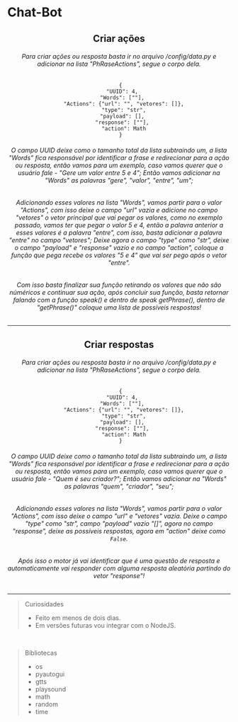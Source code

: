 # Chat-Bot 






<center>
  
  ## Criar ações
  
  ###### Para criar ações ou resposta basta ir no arquivo /config/data.py e adicionar na lista "PhRaseActions", segue o corpo dela.

 ```
  {
    "UUID": 4, 
    "Words": [""], 
    "Actions": {"url": "", "vetores": []},
    "type": "str",
    "payload": [], 
    "response": [""], 
    "action": Math
  }
 ```

 ###### O campo UUID deixe como o tamanho total da lista subtraindo um, a lista "Words" fica responsável por identificar a frase e redirecionar para a ação ou resposta, então vamos para um exemplo, caso vamos querer que o usuário fale - "Gere um valor entre 5 e 4"; Então vamos adicionar na "Words" as palavras "gere", "valor", "entre", "um";

 ###### Adicionando esses valores na lista "Words", vamos partir para o valor "Actions", com isso deixe o campo "url" vazia e adicione no campo "vetores" o vetor principal que vai pegar os valores, como no exemplo passado, vamos ter que pegar o valor 5 e 4, então a palavra anterior a esses valores é a palavra "entre", com isso, basta adicionar a palavra "entre" no campo "vetores"; Deixe agora o campo "type" como "str", deixe o campo "payload" e "response" vazio e no campo "action", coloque a função que pega recebe os valores "5 e 4" que vai ser pego após o vetor "entre".

 ###### Com isso basta finalizar sua função retirando os valores que não são núméricos e continuar sua ação, após concluir sua função, basta retornar falando com a função speak() e dentro de speak getPhrase(), dentro de "getPhrase()" coloque uma lista de possíveis respostas!
</center>
<hr/>

<center>
  
  ## Criar respostas
  
  ###### Para criar ações ou resposta basta ir no arquivo /config/data.py e adicionar na lista "PhRaseActions", segue o corpo dela.

 ```
  {
    "UUID": 4, 
    "Words": [""], 
    "Actions": {"url": "", "vetores": []},
    "type": "str",
    "payload": [], 
    "response": [""], 
    "action": Math
  }
 ```

 ###### O campo UUID deixe como o tamanho total da lista subtraindo um, a lista "Words" fica responsável por identificar a frase e redirecionar para a ação ou resposta, então vamos para um exemplo, caso vamos querer que o usuário fale - "Quem é seu criador?"; Então vamos adicionar na "Words" as palavras "quem", "criador", "seu";

 ###### Adicionando esses valores na lista "Words", vamos partir para o valor "Actions", com isso deixe o campo "url" e "vetores" vazia. Deixe o campo "type" como "str", campo "payload" vazio "[]", agora no campo "response", deixe as possíveis respostas, agora em "action" deixe como  ```False```.

 ###### Após isso o motor já vai identificar que é uma questão de resposta e automaticamente vai responder com alguma resposta aleatória partindo do vetor "response"!
  
</center>

<hr/>

> Curiosidades
> * Feito em menos de dois dias.
> * Em versões futuras vou integrar com o NodeJS.
> 
<br/>

> Bibliotecas
> * os
> * pyautogui
> * gtts
> * playsound
> * math
> * random
> * time

